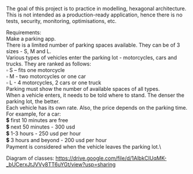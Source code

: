 The goal of this project is to practice in modelling, hexagonal architecture.\
This is not intended as a production-ready application, hence there is no tests, security, monitoring, optimisations, etc.

Requirements:\
Make a parking app.\
There is a limited number of parking spaces available. They can be of 3 sizes - S, M and L.\
Various types of vehicles enter the parking lot - motorcycles, cars and trucks. They are ranked as follows:\
▫ S – fits one motorcycle\
▫ M - two motorcycles or one car\
▫ L - 4 motorcycles, 2 cars or one truck\
Parking must show the number of available spaces of all types.\
When a vehicle enters, it needs to be told where to stand. The denser the parking lot, the better.\
Each vehicle has its own rate. Also, the price depends on the parking time. For example, for a car:\
💲 first 10 minutes are free\
💲 next 50 minutes - 300 usd\
💲 1-3 hours - 250 usd per hour\
💲 3 hours and beyond - 200 usd per hour\
Payment is considered when the vehicle leaves the parking lot.\

Diagram of classes: https://drive.google.com/file/d/1AlbkCIUqMK-_bUCerxJtJVVy8TT6uYGt/view?usp=sharing
